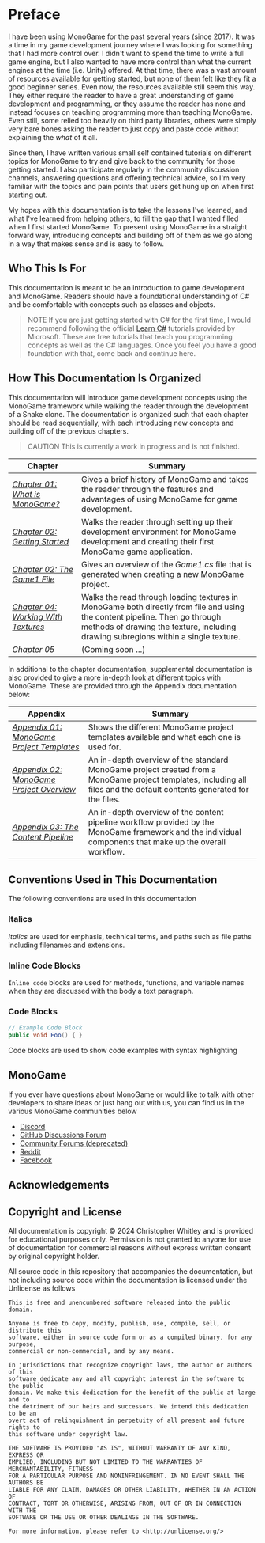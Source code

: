 # Preface

I have been using MonoGame for the past several years (since 2017). It was a time in my game development journey where I was looking for something that I had more control over. I didn't want to spend the time to write a full game engine, but I also wanted to have more control than what the current engines at the time (i.e. Unity) offered. At that time, there was a vast amount of resources available for getting started, but none of them felt like they fit a good beginner series. Even now, the resources available still seem this way. They either require the reader to have a great understanding of game development and programming, or they assume the reader has none and instead focuses on teaching programming more than teaching MonoGame. Even still, some relied too heavily on third party libraries, others were simply very bare bones asking the reader to just copy and paste code without explaining the _what_ of it all.

Since then, I have written various small self contained tutorials on different topics for MonoGame to try and give back to the community for those getting started. I also participate regularly in the community discussion channels, answering questions and offering technical advice, so I'm very familiar with the topics and pain points that users get hung up on when first starting out.

My hopes with this documentation is to take the lessons I've learned, and what I've learned from helping others, to fill the gap that I wanted filled when I first started MonoGame. To present using MonoGame in a straight forward way, introducing concepts and building off of them as we go along in a way that makes sense and is easy to follow.

## Who This Is For

This documentation is meant to be an introduction to game development and MonoGame. Readers should have a foundational understanding of C# and be comfortable with concepts such as classes and objects.

> NOTE
> If you are just getting started with C# for the first time, I would recommend following the official [Learn C#](https://dotnet.microsoft.com/en-us/learn/csharp) tutorials provided by Microsoft. These are free tutorials that teach you programming concepts as well as the C# languages. Once you feel you have a good foundation with that, come back and continue here.

## How This Documentation Is Organized

This documentation will introduce game development concepts using the MonoGame framework while walking the reader through the development of a Snake clone. The documentation is organized such that each chapter should be read sequentially, with each introducing new concepts and building off of the previous chapters.

> CAUTION
> This is currently a work in progress and is not finished.

| Chapter                                                            | Summary                                                                                                                                                                                                           |
| ------------------------------------------------------------------ | ----------------------------------------------------------------------------------------------------------------------------------------------------------------------------------------------------------------- |
| [_Chapter 01: What is MonoGame?_](01-what-is-monogame.md)          | Gives a brief history of MonoGame and takes the reader through the features and advantages of using MonoGame for game development.                                                                                |
| [_Chapter 02: Getting Started_](02-getting-started.md)             | Walks the reader through setting up their development environment for MonoGame development and creating their first MonoGame game application.                                                                    |
| [_Chapter 02: The Game1 File_](03-the-game1-file.md)               | Gives an overview of the _Game1.cs_ file that is generated when creating a new MonoGame project.                                                                                                                  |
| [_Chapter 04: Working With Textures_](04-working-with-textures.md) | Walks the read through loading textures in MonoGame both directly from file and using the content pipeline. Then go through methods of drawing the texture, including drawing subregions within a single texture. |
| _Chapter 05_                                                       | (Coming soon ...)                                                                                                                                                                                                 |

In additional to the chapter documentation, supplemental documentation is also provided to give a more in-depth look at different topics with MonoGame. These are provided through the Appendix documentation below:

| Appendix                                                                               | Summary                                                                                                                                                                |
| -------------------------------------------------------------------------------------- | ---------------------------------------------------------------------------------------------------------------------------------------------------------------------- |
| [_Appendix 01: MonoGame Project Templates_](appendix-01-monogame-project-templates.md) | Shows the different MonoGame project templates available and what each one is used for.                                                                                |
| [_Appendix 02: MonoGame Project Overview_](appendix-02-monogame-project-overview.md)   | An in-depth overview of the standard MonoGame project created from a MonoGame project templates, including all files and the default contents generated for the files. |
| [_Appendix 03: The Content Pipeline_](appendix-03-the-content-pipeline.md)             | An in-depth overview of the content pipeline workflow provided by the MonoGame framework and the individual components that make up the overall workflow.              |

## Conventions Used in This Documentation

The following conventions are used in this documentation

### Italics

_Italics_ are used for emphasis, technical terms, and paths such as file paths including filenames and extensions.

### Inline Code Blocks

`Inline code` blocks are used for methods, functions, and variable names when they are discussed with the body a text paragraph.

### Code Blocks

```cs
// Example Code Block
public void Foo() { }
```

Code blocks are used to show code examples with syntax highlighting

## MonoGame

If you ever have questions about MonoGame or would like to talk with other developers to share ideas or just hang out with us, you can find us in the various MonoGame communities below

* [Discord](https://discord.gg/monogame)
* [GitHub Discussions Forum](https://github.com/MonoGame/MonoGame/discussions)
* [Community Forums (deprecated)](https://community.monogame.net/)
* [Reddit](https://www.reddit.com/r/monogame/)
* [Facebook](https://www.facebook.com/monogamecommunity)

## Acknowledgements

## Copyright and License

All documentation is copyright © 2024 Christopher Whitley and is provided for educational purposes only. Permission is not granted to anyone for use of documentation for commercial reasons without express written consent by original copyright holder.

All source code in this repository that accompanies the documentation, but not including source code within the documentation is licensed under the Unlicense as follows

```
This is free and unencumbered software released into the public domain.

Anyone is free to copy, modify, publish, use, compile, sell, or distribute this 
software, either in source code form or as a compiled binary, for any purpose, 
commercial or non-commercial, and by any means.

In jurisdictions that recognize copyright laws, the author or authors of this 
software dedicate any and all copyright interest in the software to the public 
domain. We make this dedication for the benefit of the public at large and to 
the detriment of our heirs and successors. We intend this dedication to be an 
overt act of relinquishment in perpetuity of all present and future rights to 
this software under copyright law.

THE SOFTWARE IS PROVIDED "AS IS", WITHOUT WARRANTY OF ANY KIND, EXPRESS OR 
IMPLIED, INCLUDING BUT NOT LIMITED TO THE WARRANTIES OF MERCHANTABILITY, FITNESS
FOR A PARTICULAR PURPOSE AND NONINFRINGEMENT. IN NO EVENT SHALL THE AUTHORS BE 
LIABLE FOR ANY CLAIM, DAMAGES OR OTHER LIABILITY, WHETHER IN AN ACTION OF 
CONTRACT, TORT OR OTHERWISE, ARISING FROM, OUT OF OR IN CONNECTION WITH THE 
SOFTWARE OR THE USE OR OTHER DEALINGS IN THE SOFTWARE.

For more information, please refer to <http://unlicense.org/>
```
